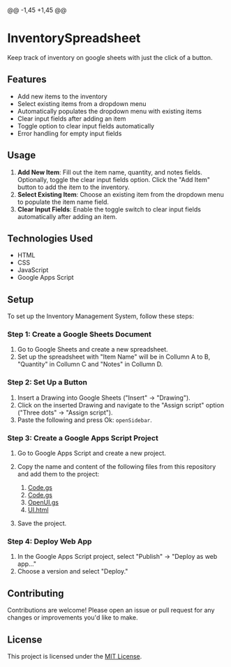 @@ -1,45 +1,45 @@
# InventorySpreadsheet
Keep track of inventory on google sheets with just the click of a button.
## Features
- Add new items to the inventory
- Select existing items from a dropdown menu
- Automatically populates the dropdown menu with existing items
- Clear input fields after adding an item
- Toggle option to clear input fields automatically
- Error handling for empty input fields
## Usage
1. **Add New Item**: Fill out the item name, quantity, and notes fields. Optionally, toggle the clear input fields option. Click the "Add Item" button to add the item to the inventory.
2. **Select Existing Item**: Choose an existing item from the dropdown menu to populate the item name field.
3. **Clear Input Fields**: Enable the toggle switch to clear input fields automatically after adding an item.
## Technologies Used
- HTML
- CSS
- JavaScript
- Google Apps Script
## Setup
To set up the Inventory Management System, follow these steps:
### Step 1: Create a Google Sheets Document
1. Go to Google Sheets and create a new spreadsheet.
1. Set up the spreadsheet with "Item Name" will be in Collumn A to B, "Quantity" in Collumn C and "Notes" in Collumn D.
### Step 2: Set Up a Button
1. Insert a Drawing into Google Sheets ("Insert" -> "Drawing").
2. Click on the inserted Drawing and navigate to the "Assign script" option ("Three dots" -> "Assign script").
3. Paste the following and press Ok:  `openSidebar`.
### Step 3: Create a Google Apps Script Project
1. Go to Google Apps Script and create a new project.
1. Copy the name and content of the following files from this repository and add them to the project:

   1. [Code.gs](code.gs)
   1. [Code.gs](Code.gs)
   1. [OpenUI.gs](OpenUI.gs)
   1. [UI.html](UI.html)

1. Save the project.
### Step 4: Deploy Web App
1. In the Google Apps Script project, select "Publish" -> "Deploy as web app..."
1. Choose a version and select "Deploy."
## Contributing
Contributions are welcome! Please open an issue or pull request for any changes or improvements you'd like to make.
## License
This project is licensed under the [MIT License](LICENSE).
